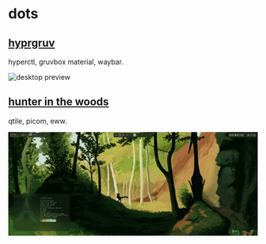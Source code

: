 # dots

## [hyprgruv](https://github.com/skylar32/dots/tree/hyprgruv)

hyperctl, gruvbox material, waybar.

![desktop preview](previews/hyprgruv.png)

## [hunter in the woods](https://github.com/skylar32/dots/tree/hunter-in-the-woods)

qtile, picom, eww.

![desktop preview](previews/hunter-in-the-woods.png)
